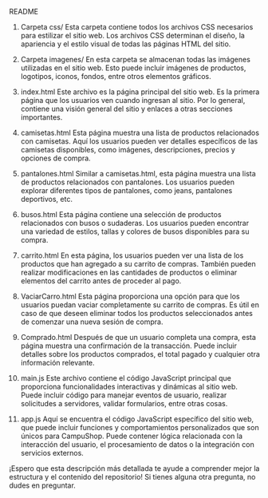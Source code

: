 README
1. Carpeta css/
Esta carpeta contiene todos los archivos CSS necesarios para estilizar el sitio web. Los archivos CSS determinan el diseño, la apariencia y el estilo visual de todas las páginas HTML del sitio.

2. Carpeta imagenes/
En esta carpeta se almacenan todas las imágenes utilizadas en el sitio web. Esto puede incluir imágenes de productos, logotipos, iconos, fondos, entre otros elementos gráficos.

3. index.html
Este archivo es la página principal del sitio web. Es la primera página que los usuarios ven cuando ingresan al sitio. Por lo general, contiene una visión general del sitio y enlaces a otras secciones importantes.

4. camisetas.html
Esta página muestra una lista de productos relacionados con camisetas. Aquí los usuarios pueden ver detalles específicos de las camisetas disponibles, como imágenes, descripciones, precios y opciones de compra.

5. pantalones.html
Similar a camisetas.html, esta página muestra una lista de productos relacionados con pantalones. Los usuarios pueden explorar diferentes tipos de pantalones, como jeans, pantalones deportivos, etc.

6. busos.html
Esta página contiene una selección de productos relacionados con busos o sudaderas. Los usuarios pueden encontrar una variedad de estilos, tallas y colores de busos disponibles para su compra.

7. carrito.html
En esta página, los usuarios pueden ver una lista de los productos que han agregado a su carrito de compras. También pueden realizar modificaciones en las cantidades de productos o eliminar elementos del carrito antes de proceder al pago.

8. VaciarCarro.html
Esta página proporciona una opción para que los usuarios puedan vaciar completamente su carrito de compras. Es útil en caso de que deseen eliminar todos los productos seleccionados antes de comenzar una nueva sesión de compra.

9. Comprado.html
Después de que un usuario completa una compra, esta página muestra una confirmación de la transacción. Puede incluir detalles sobre los productos comprados, el total pagado y cualquier otra información relevante.

10. main.js
Este archivo contiene el código JavaScript principal que proporciona funcionalidades interactivas y dinámicas al sitio web. Puede incluir código para manejar eventos de usuario, realizar solicitudes a servidores, validar formularios, entre otras cosas.

11. app.js
Aquí se encuentra el código JavaScript específico del sitio web, que puede incluir funciones y comportamientos personalizados que son únicos para CampuShop. Puede contener lógica relacionada con la interacción del usuario, el procesamiento de datos o la integración con servicios externos.

¡Espero que esta descripción más detallada te ayude a comprender mejor la estructura y el contenido del repositorio! Si tienes alguna otra pregunta, no dudes en preguntar.
